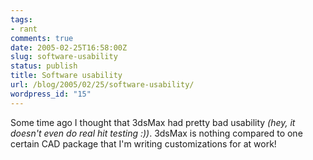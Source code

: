 ```yaml
---
tags:
- rant
comments: true
date: 2005-02-25T16:58:00Z
slug: software-usability
status: publish
title: Software usability
url: /blog/2005/02/25/software-usability/
wordpress_id: "15"
---
```


Some time ago I thought that 3dsMax had pretty bad usability _(hey, it doesn't even do real hit testing :))_. 3dsMax is nothing compared to one certain CAD package that I'm writing customizations for at work!

